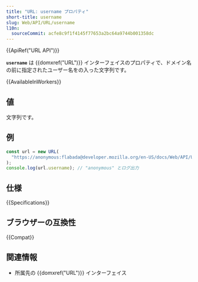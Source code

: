 ```yaml
---
title: "URL: username プロパティ"
short-title: username
slug: Web/API/URL/username
l10n:
  sourceCommit: acfe8c9f1f4145f77653a2bc64a9744b001358dc
---
```


{{ApiRef("URL API")}}

**`username`** は {{domxref("URL")}} インターフェイスのプロパティで、ドメイン名の前に指定されたユーザー名をの入った文字列です。

{{AvailableInWorkers}}

## 値

文字列です。

## 例

```js
const url = new URL(
  "https://anonymous:flabada@developer.mozilla.org/en-US/docs/Web/API/URL/username",
);
console.log(url.username); // "anonymous" とログ出力
```

## 仕様

{{Specifications}}

## ブラウザーの互換性

{{Compat}}

## 関連情報

- 所属先の {{domxref("URL")}} インターフェイス
